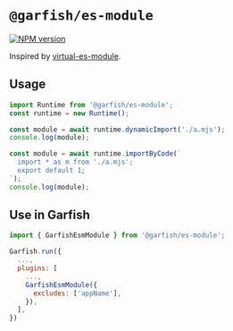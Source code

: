 # `@garfish/es-module`

[![NPM version](https://img.shields.io/npm/v/@garfish/es-module.svg?style=flat-square)](https://www.npmjs.com/package/@garfish/es-module)

Inspired by [virtual-es-module](virtual-es-module).

## Usage

```js
import Runtime from '@garfish/es-module';
const runtime = new Runtime();

const module = await runtime.dynamicImport('./a.mjs');
console.log(module);

const module = await runtime.importByCode(`
  import * as m from './a.mjs';
  export default 1;
`);
console.log(module);
```

## Use in Garfish

```js
import { GarfishEsmModule } from '@garfish/es-module';

Garfish.run({
  ...,
  plugins: [
    ...,
    GarfishEsmModule({
      excludes: ['appName'],
    }),
  ],
})
```

